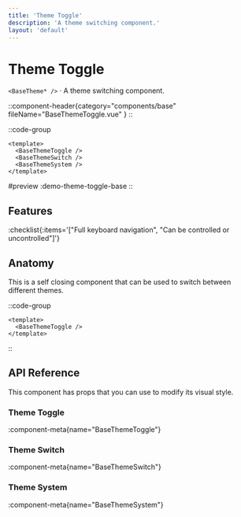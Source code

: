 ```yaml
---
title: 'Theme Toggle'
description: 'A theme switching component.'
layout: 'default'
---
```


# Theme Toggle

`<BaseTheme* />` · A theme switching component.

::component-header{category="components/base" fileName="BaseThemeToggle.vue" }
::

::code-group

```vue [Comp.vue]
<template>
  <BaseThemeToggle />
  <BaseThemeSwitch />
  <BaseThemeSystem />
</template>
```

#preview
:demo-theme-toggle-base
::

## Features

:checklist{:items='["Full keyboard navigation", "Can be controlled or uncontrolled"]'}

## Anatomy
This is a self closing component that can be used to switch between different themes.

::code-group

```vue [Comp.vue]
<template>
  <BaseThemeToggle />
</template>
```

::
## API Reference

This component has props that you can use to modify its visual style.

### Theme Toggle

:component-meta{name="BaseThemeToggle"}

### Theme Switch

:component-meta{name="BaseThemeSwitch"}

### Theme System

:component-meta{name="BaseThemeSystem"}
